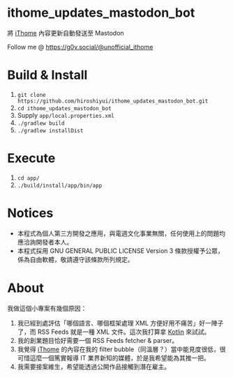 # ithome_updates_mastodon_bot

將 [iThome](https://www.ithome.com.tw/) 內容更新自動發送至 Mastodon

Follow me @ https://g0v.social/@unofficial_ithome

# Build & Install

1. `git clone https://github.com/hiroshiyui/ithome_updates_mastodon_bot.git`
2. `cd ithome_updates_mastodon_bot`
3. Supply `app/local.properties.xml`
4. `./gradlew build`
5. `./gradlew installDist`

# Execute

1. `cd app/`
2. `./build/install/app/bin/app`

# Notices

* 本程式為個人第三方開發之應用，與電週文化事業無關，任何使用上的問題均應洽詢開發者本人。
* 本程式採用 GNU GENERAL PUBLIC LICENSE Version 3 條款授權予公眾，係為自由軟體，敬請遵守該條款所列規定。

# About

我做這個小專案有幾個原因：

1. 我已經到處評估「哪個語言、哪個框架處理 XML 方便好用不痛苦」好一陣子了，而 RSS Feeds 就是一種 XML
   文件。這次我打算拿 [Kotlin](https://kotlinlang.org/) 來試試。
2. 我的創業題目恰好需要一個 RSS Feeds fetcher & parser。
3. 我覺得 [iThome](https://www.ithome.com.tw/) 的內容在我的 filter bubble（同溫層？）當中能見度很低，很可惜這麼一個篤實報導
   IT 業界新知的媒體，於是我希望能為其推一把。
4. 我需要接案維生，希望能透過公開作品接觸到潛在雇主。
